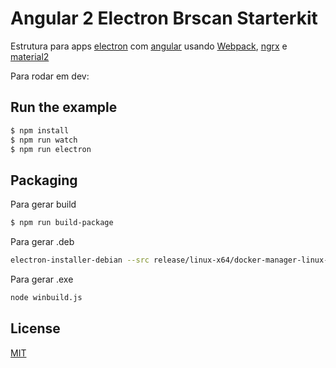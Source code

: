 # Angular 2 Electron Brscan Starterkit

Estrutura para apps [electron] com [angular] usando [Webpack], [ngrx] e [material2]

Para rodar em dev:

## Run the example

```bash
$ npm install
$ npm run watch
$ npm run electron
```

## Packaging

Para gerar build

```bash
$ npm run build-package
```

Para gerar .deb

```bash
electron-installer-debian --src release/linux-x64/docker-manager-linux-x64/ --dest release/linux-x64/installers/ --arch amd64 --description Teste --productDescription ProdutoTeste
```

Para gerar .exe

```bash
node winbuild.js
```

## License

[MIT]

[Webpack]: http://webpack.github.io
[MIT]: http://markdalgleish.mit-license.org
[angular]: http://angular.io
[electron]: http://electron.atom.io/
[ngrx]: https://github.com/ngrx/store
[material2]: https://github.com/angular/material2
[electron-packager]: https://github.com/electron-userland/electron-packager
